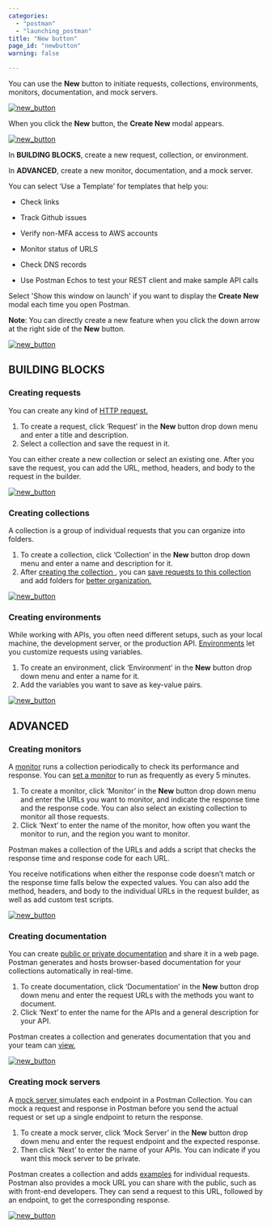 ```yaml
---
categories:
  - "postman"
  - "launching_postman"
title: "New button"
page_id: "newbutton"
warning: false

---
```



You can use the **New** button to initiate requests, collections, environments, monitors, documentation, and mock servers.

[![new_button](https://s3.amazonaws.com/postman-static-getpostman-com/postman-docs/newButton_homePage_blk.png)](https://s3.amazonaws.com/postman-static-getpostman-com/postman-docs/newButton_homePage_blk.png)

When you click the **New** button, the **Create New** modal appears.

[![new_button](https://s3.amazonaws.com/postman-static-getpostman-com/postman-docs/newButton_createNewModal_blk.png)](https://s3.amazonaws.com/postman-static-getpostman-com/postman-docs/newButton_createNewModal_blk.png)

In **BUILDING BLOCKS**, create a new request, collection, or environment.

In **ADVANCED**, create a new monitor, documentation, and a mock server.

You can select ‘Use a Template’ for templates that help you:
* Check links 

* Track Github issues

* Verify non-MFA access to AWS accounts

* Monitor status of URLS

* Check DNS records

* Use Postman Echos to test your REST client and make sample API calls

Select 'Show this window on launch' if you want to display the **Create New** modal each time you open Postman.

**Note**: You can directly create a new feature when you click the down arrow at the right side of the **New** button.

[![new_button](https://s3.amazonaws.com/postman-static-getpostman-com/postman-docs/newButton_menu_blk.png)](https://s3.amazonaws.com/postman-static-getpostman-com/postman-docs/newButton_menu_blk.png)

## BUILDING BLOCKS
### Creating requests
You can create any kind of [HTTP request.](/docs/postman/sending_api_requests/requests)

1. To create a request, click ‘Request’ in the **New** button drop down menu and enter a title and description. 
2. Select a collection and save the request in it. 

You can either create a new collection or select an existing one. After you save the request, you can add the URL, method, headers, and body to the request in the builder.

[![new_button](https://s3.amazonaws.com/postman-static-getpostman-com/postman-docs/newButton_request_blk.png)](https://s3.amazonaws.com/postman-static-getpostman-com/postman-docs/newButton_request_blk.png)

### Creating collections
A collection is a group of individual requests that you can organize into folders. 

1. To create a collection, click ‘Collection’ in the **New** button drop down menu and enter a name and description for it. 
2. After [creating the collection ](/docs/postman/collections/creating_collections), you can [save requests to this collection](/docs/postman/collections/creating_collections) and add folders for [better organization.](/docs/postman/collections/managing_collections)

[![new_button](https://s3.amazonaws.com/postman-static-getpostman-com/postman-docs/newButton_collection_blk.png)](https://s3.amazonaws.com/postman-static-getpostman-com/postman-docs/newButton_collection_blk.png)

### Creating environments
While working with APIs, you often need different setups, such as your local machine, the development server, or the production API. [Environments](/docs/postman/environments_and_globals/manage_environments) let you customize requests using variables. 

1. To create an environment, click ‘Environment’ in the **New**  button drop down menu and enter a name for it. 
2. Add the variables you want to save as key-value pairs.

[![new_button](https://s3.amazonaws.com/postman-static-getpostman-com/postman-docs/newButton_environment_blk.png)](https://s3.amazonaws.com/postman-static-getpostman-com/postman-docs/newButton_environment_blk.png)

## ADVANCED
### Creating monitors
A [monitor](/docs/postman/monitors/intro_monitors) runs a collection periodically to check its performance and response. You can [set a monitor](/docs/postman/monitors/setting_up_monitor) to run as frequently as every 5 minutes. 

1. To create a monitor, click ‘Monitor’ in the **New** button drop down menu and enter the URLs you want to monitor, and indicate the response time and the response code. You can also select an existing collection to monitor all those requests. 
2. Click ‘Next’ to enter the name of the monitor, how often you want the monitor to run, and the region you want to monitor.

Postman makes a collection of the URLs and adds a script that checks the response time and response code for each URL.

You receive notifications when either the response code doesn’t match or the response time falls below the expected values. You can also add the method, headers, and body to the individual URLs in the request builder, as well as add custom test scripts.

[![new_button](https://s3.amazonaws.com/postman-static-getpostman-com/postman-docs/newButton_monitor_blk.png)](https://s3.amazonaws.com/postman-static-getpostman-com/postman-docs/newButton_monitor_blk.png)

### Creating documentation
You can create [public or private documentation](/docs/postman/api_documentation/intro_to_api_documentation) and share it in a web page. Postman generates and hosts browser-based documentation for your collections automatically in real-time. 

1. To create documentation, click ‘Documentation’ in the **New** button drop down menu and enter the request URLs with the methods you want to document. 
2. Click ‘Next’ to enter the name for the APIs and a general description for your API. 

Postman creates a collection and generates documentation that you and your team can [ view.](/docs/postman/api_documentation/viewing_documentation)

[![new_button](https://s3.amazonaws.com/postman-static-getpostman-com/postman-docs/newButton_documentation_blk.png)](https://s3.amazonaws.com/postman-static-getpostman-com/postman-docs/newButton_documentation_blk.png)

### Creating mock servers
A [mock server ](/docs/postman/mock_servers/setting_up_mock)simulates each endpoint in a Postman Collection. You can mock a request and response in Postman before you send the actual request or set up a single endpoint to return the response. 

1. To create a mock server, click ‘Mock Server’ in the **New** button drop down menu and enter the request endpoint and the expected response. 
2. Then click ‘Next’ to enter the name of your APIs. You can indicate if you want this mock server to be private.

Postman creates a collection and adds [examples](/docs/postman/mock_servers/mocking_with_examples) for individual requests. Postman also provides a mock URL you can share with the public, such as with front-end developers. They can send a request to this URL, followed by an endpoint, to get the corresponding response.

[![new_button](https://s3.amazonaws.com/postman-static-getpostman-com/postman-docs/newButton_mockServer_blk.png)](https://s3.amazonaws.com/postman-static-getpostman-com/postman-docs/newButton_mockServer_blk.png)






